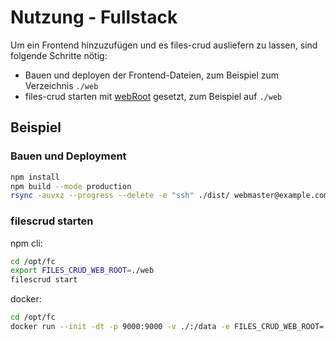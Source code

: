 # Nutzung - Fullstack

Um ein Frontend hinzuzufügen und es files-crud ausliefern zu lassen, sind folgende Schritte nötig:
* Bauen und deployen der Frontend-Dateien, zum Beispiel zum Verzeichnis `./web`
* files-crud starten mit [webRoot](/de/configuration/general#webroot) gesetzt, zum Beispiel auf `./web`

## Beispiel

### Bauen und Deployment
```bash
npm install
npm build --mode production
rsync -auvxz --progress --delete -e "ssh" ./dist/ webmaster@example.com:/opt/fc/web
```

### filescrud starten

npm cli:
```bash
cd /opt/fc
export FILES_CRUD_WEB_ROOT=./web
filescrud start
```

docker:
```bash
cd /opt/fc
docker run --init -dt -p 9000:9000 -v ./:/data -e FILES_CRUD_WEB_ROOT=./web filescrud/filescrud
```

